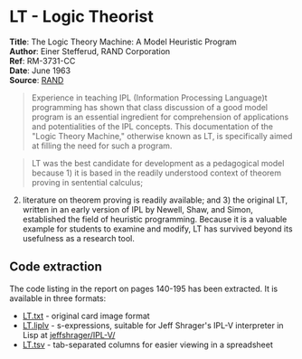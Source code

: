 # LT - Logic Theorist

**Title**: The Logic Theory Machine: A Model Heuristic Program   
**Author**: Einer Stefferud, RAND Corporation  
**Ref**: RM-3731-CC  
**Date**: June 1963  
**Source**: [RAND](https://www.rand.org/content/dam/rand/pubs/research_memoranda/2009/RM3731.pdf)  

> Experience in teaching IPL (Information Processing Language)t
programming has shown that class discussion of a good model program is
an essential ingredient for comprehension of applications and
potentialities of the IPL concepts. This documentation of the "Logic
Theory Machine," otherwise known as LT, is specifically aimed at
filling the need for such a program.

> LT was the best candidate for
development as a pedagogical model because 1) it is based in the
readily understood context of theorem proving in sentential calculus;
2) literature on theorem proving is readily available; and 3) the
original LT, written in an early version of IPL by Newell, Shaw, and
Simon, established the field of heuristic programming. Because it is a
valuable example for students to examine and modify, LT has survived
beyond its usefulness as a research tool.

## Code extraction

The code listing in the report on pages 140-195 has been extracted. It
is available in three formats:

- [LT.txt](./LT.txt) - original card image format
- [LT.liplv](./LT.liplv) - s-expressions, suitable for Jeff Shrager's IPL-V
  interpreter in Lisp at [jeffshrager/IPL-V/](https://github.com/jeffshrager/IPL-V/)
- [LT.tsv](./LT.tsv) - tab-separated columns for easier viewing in a spreadsheet
